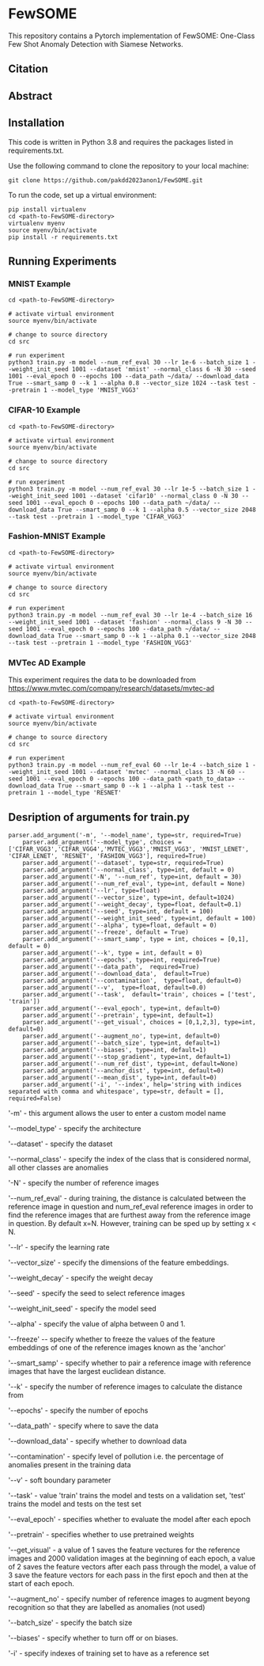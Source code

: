 # FewSOME

This repository contains a Pytorch implementation of FewSOME: One-Class Few Shot Anomaly Detection with Siamese Networks.


## Citation 

## Abstract


## Installation 
This code is written in Python 3.8 and requires the packages listed in requirements.txt.

Use the following command to clone the repository to your local machine:


```
git clone https://github.com/pakdd2023anon1/FewSOME.git
```

To run the code, set up a virtual environment:

```
pip install virtualenv
cd <path-to-FewSOME-directory>
virtualenv myenv
source myenv/bin/activate
pip install -r requirements.txt
```


## Running Experiments


### MNIST Example

```
cd <path-to-FewSOME-directory>

# activate virtual environment
source myenv/bin/activate

# change to source directory
cd src

# run experiment
python3 train.py -m model --num_ref_eval 30 --lr 1e-6 --batch_size 1 --weight_init_seed 1001 --dataset 'mnist' --normal_class 6 -N 30 --seed 1001 --eval_epoch 0 --epochs 100 --data_path ~/data/ --download_data True --smart_samp 0 --k 1 --alpha 0.8 --vector_size 1024 --task test --pretrain 1 --model_type 'MNIST_VGG3'

```

### CIFAR-10 Example

```
cd <path-to-FewSOME-directory>

# activate virtual environment
source myenv/bin/activate

# change to source directory
cd src

# run experiment
python3 train.py -m model --num_ref_eval 30 --lr 1e-5 --batch_size 1 --weight_init_seed 1001 --dataset 'cifar10' --normal_class 0 -N 30 --seed 1001 --eval_epoch 0 --epochs 100 --data_path ~/data/ --download_data True --smart_samp 0 --k 1 --alpha 0.5 --vector_size 2048 --task test --pretrain 1 --model_type 'CIFAR_VGG3'

```

### Fashion-MNIST Example

```
cd <path-to-FewSOME-directory>

# activate virtual environment
source myenv/bin/activate

# change to source directory
cd src

# run experiment
python3 train.py -m model --num_ref_eval 30 --lr 1e-4 --batch_size 16 --weight_init_seed 1001 --dataset 'fashion' --normal_class 9 -N 30 --seed 1001 --eval_epoch 0 --epochs 100 --data_path ~/data/ --download_data True --smart_samp 0 --k 1 --alpha 0.1 --vector_size 2048 --task test --pretrain 1 --model_type 'FASHION_VGG3'

```


### MVTec AD Example
This experiment requires the data to be downloaded from https://www.mvtec.com/company/research/datasets/mvtec-ad
```
cd <path-to-FewSOME-directory>

# activate virtual environment
source myenv/bin/activate

# change to source directory
cd src

# run experiment
python3 train.py -m model --num_ref_eval 60 --lr 1e-4 --batch_size 1 --weight_init_seed 1001 --dataset 'mvtec' --normal_class 13 -N 60 --seed 1001 --eval_epoch 0 --epochs 100 --data_path <path_to_data> --download_data True --smart_samp 0 --k 1 --alpha 1 --task test --pretrain 1 --model_type 'RESNET'

```


## Desription of arguments for train.py

```
parser.add_argument('-m', '--model_name', type=str, required=True)
    parser.add_argument('--model_type', choices = ['CIFAR_VGG3','CIFAR_VGG4','MVTEC_VGG3','MNIST_VGG3', 'MNIST_LENET', 'CIFAR_LENET', 'RESNET', 'FASHION_VGG3'], required=True)
    parser.add_argument('--dataset', type=str, required=True)
    parser.add_argument('--normal_class', type=int, default = 0)
    parser.add_argument('-N', '--num_ref', type=int, default = 30)
    parser.add_argument('--num_ref_eval', type=int, default = None)
    parser.add_argument('--lr', type=float)
    parser.add_argument('--vector_size', type=int, default=1024)
    parser.add_argument('--weight_decay', type=float, default=0.1)
    parser.add_argument('--seed', type=int, default = 100)
    parser.add_argument('--weight_init_seed', type=int, default = 100)
    parser.add_argument('--alpha', type=float, default = 0)
    parser.add_argument('--freeze', default = True)
    parser.add_argument('--smart_samp', type = int, choices = [0,1], default = 0)
    parser.add_argument('--k', type = int, default = 0)
    parser.add_argument('--epochs', type=int, required=True)
    parser.add_argument('--data_path',  required=True)
    parser.add_argument('--download_data',  default=True)
    parser.add_argument('--contamination',  type=float, default=0)
    parser.add_argument('--v',  type=float, default=0.0)
    parser.add_argument('--task',  default='train', choices = ['test', 'train'])
    parser.add_argument('--eval_epoch', type=int, default=0)
    parser.add_argument('--pretrain', type=int, default=1)
    parser.add_argument('--get_visual', choices = [0,1,2,3], type=int, default=0)
    parser.add_argument('--augment_no', type=int, default=0)
    parser.add_argument('--batch_size', type=int, default=1)
    parser.add_argument('--biases', type=int, default=1)
    parser.add_argument('--stop_gradient', type=int, default=1)
    parser.add_argument('--num_ref_dist', type=int, default=None)
    parser.add_argument('--anchor_dist', type=int, default=0)
    parser.add_argument('--mean_dist', type=int, default=0)
    parser.add_argument('-i', '--index', help='string with indices separated with comma and whitespace', type=str, default = [], required=False)

```

'-m' - this argument allows the user to enter a custom model name

'--model_type' - specify the architecture 

'--dataset' - specify the dataset 

'--normal_class' - specify the index of the class that is considered normal, all other classes are anomalies 

'-N' - specify the number of reference images 

'--num_ref_eval' - during training, the distance is calculated between the reference image in question and num_ref_eval reference images in order to find the reference images that are furthest away from the reference image in question. By default x=N. However, training can be sped up by setting x < N.

'--lr' - specify the learning rate

'--vector_size' - specify the dimensions of the feature embeddings.

'--weight_decay' - specify the weight decay

'--seed' - specify the seed to select reference images

'--weight_init_seed' - specify the model seed

'--alpha' - specify the value of alpha between 0 and 1.

'--freeze' -- specify whether to freeze the values of the feature embeddings of one of the reference images known as the 'anchor'

'--smart_samp' - specify whether to pair a reference image with reference images that have the largest euclidean distance.

'--k' - specify the number of reference images to calculate the distance from 

'--epochs' - specify the number of epochs 

'--data_path' - specify where to save the data

'--download_data' - specify whether to download data

'--contamination' - specify level of pollution i.e. the percentage of anomalies present in the training data 

'--v' - soft boundary parameter 

'--task' - value 'train' trains the model and tests on a validation set, 'test' trains the model and tests on the test set 

'--eval_epoch' - specifies whether to evaluate the model after each epoch 

'--pretrain' - specifies whether to use pretrained weights 

'--get_visual' - a value of 1 saves the feature vectures for the reference images and 2000 validation images at the beginning of each epoch, a value of 2 saves the feature vectors after each pass through the model, a value of 3 save the feature vectors for each pass in the first epoch and then at the start of each epoch.

'--augment_no' - specify number of reference images to augment beyong recognition so that they are labelled as anomalies (not used)

'--batch_size' - specify the batch size 

'--biases' - specify whether to turn off or on biases. 

'-i' - specify indexes of training set to have as a reference set 




